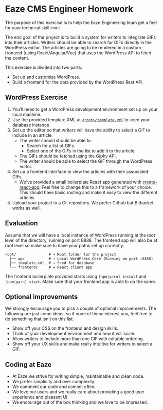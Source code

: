 # Eaze CMS Engineer Homework
The purpose of this exercise is to help the Eaze Engineering team get a feel for your technical skill level.

The end goal of the project is to build a system for writers to integrate GIFs into their articles. Writers should be able to search for GIFs directly in the WordPress editor. The articles are going to be rendered in a custom frontend (using React/Angular/Vue) that uses the WordPress API to fetch the content.

This exercise is divided into two parts:
- Set up and customize WordPress.
- Build a frontend for the data provided by the WordPress Rest API.

## WordPress Exercise
1. You’ll need to get a WordPress development environment set up on your local machine.
2. Use the provided template XML at [`<root>/template.xml`](template.xml) to seed your database instance.
3. Set up the editor so that writers will have the ability to select a GIF to include in an article.
    - The writer should should be able to:
        - Search for a list of GIFs.
        - Select one of the GIFs in the list to add it to the article.
    - The GIFs should be fetched using the Giphy API.
    - The writer should be able to select the GIF through the WordPress editor.
4. Set up a frontend interface to view the articles with their associated GIFs.
    - We've provided a small boilerplate React app generated with [create-react-app](https://github.com/facebook/create-react-app). Feel free to change this to a framework of your choice. This should have basic routing and make it easy to view the different articles.
5. Upload your project to a Git repository. We prefer Github but Bitbucket works as well.

## Evaluation
Assume that we will have a local instance of WordPress running at the root level of the directory, running on port 8888. The frontend app will also be at root level so make sure to have your paths set up correctly.

```shell
root/               # → Root folder for the project
  ├── wp/           # → Local WordPress Core (Running on port :8888)
  ├── template.xml  # → Seed for database
  └── frontend/     # → React client app
```

The frontend boilerplate provided starts using `[npm|yarn] install` and `[npm|yarn] start`. Make sure that your frontend app is able to do the same.

## Optional improvements
We strongly encourage you to pick a couple of optional improvements. The following are just some ideas, so if none of these interest you, feel free to do something that isn’t on this list:
  - Show off your CSS on the frontend and design skills.
  - Think of your development environment and how it will scale.
  - Allow writers to include more than one GIF with editable ordering.
  - Show off your UX skills and make really intuitive for writers to select a GIF.

## Coding at Eaze
- At Eaze we strive for writing simple, maintainable and clean code.
- We prefer simplicity and over complexity.
- We comment our code and commit often.
- We love our users and we really care about providing a good user experience and pleasant UI.
- We encourage out of the box thinking and we love to be impressed.

